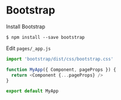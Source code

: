 # Bootstrap

Install Bootstrap

```
$ npm install --save bootstrap
```

Edit `pages/_app.js`

```javascript
import 'bootstrap/dist/css/bootstrap.css'

function MyApp({ Component, pageProps }) {
  return <Component {...pageProps} />
}

export default MyApp
```
